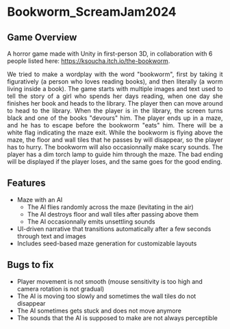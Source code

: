 # Bookworm_ScreamJam2024

## Game Overview
 A horror game made with Unity in first-person 3D, in collaboration with 6 people listed here: https://ksoucha.itch.io/the-bookworm. 
 
<p align="justify">
 We tried to make a wordplay with the word "bookworm", first by taking it figuratively (a person who loves reading books), and then literally (a worm living inside a book). The game starts with multiple images and text used 
 to tell the story of a girl who spends her days reading, when one day she finishes her book and heads to the library. The player then can move around to head to the library. When the player is in the library, the screen 
 turns black and one of the books "devours" him. The player ends up in a maze, and he has to escape before the bookworm "eats" him. There will be a white flag indicating the maze exit. While the bookworm is flying above the 
 maze, the floor and wall tiles that he passes by will disappear, so the player has to hurry. The bookworm will also occasionnally make scary sounds. The player has a dim torch lamp to guide him through the maze. The bad 
 ending will be displayed if the player loses, and the same goes for the good ending. 
</p>

## Features
* Maze with an AI
  * The AI flies randomly across the maze (levitating in the air)
  * The AI destroys floor and wall tiles after passing above them
  * The AI occasionnally emits unsettling sounds
* UI-driven narrative that transitions automatically after a few seconds through text and images
* Includes seed-based maze generation for customizable layouts

## Bugs to fix
* Player movement is not smooth (mouse sensitivity is too high and camera rotation is not gradual)
* The AI is moving too slowly and sometimes the wall tiles do not disappear
* The AI sometimes gets stuck and does not move anymore
* The sounds that the AI is supposed to make are not always perceptible

